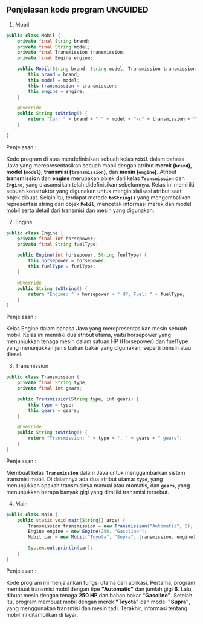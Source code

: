 ##  Penjelasan kode program UNGUIDED


1. Mobil
```java
public class Mobil {
    private final String brand;
    private final String model;
    private final Transmission transmission;
    private final Engine engine;

    public Mobil(String brand, String model, Transmission transmission, Engine engine) {
        this.brand = brand;
        this.model = model;
        this.transmission = transmission;
        this.engine = engine;
    }

    @Override
    public String toString() {
        return "Car: " + brand + " " + model + "\n" + transmission + "\n" + engine;
    }

}
```
Penjelasan :

Kode program di atas mendefinisikan sebuah kelas **`Mobil`** dalam bahasa Java yang merepresentasikan sebuah mobil dengan atribut **merek (`brand`)**, **model (`model`)**, **transmisi (`transmission`)**, dan **mesin (`engine`)**. Atribut **transmission** dan **engine** merupakan objek dari kelas **`Transmission`** dan **`Engine`**, yang diasumsikan telah didefinisikan sebelumnya. Kelas ini memiliki sebuah konstruktor yang digunakan untuk menginisialisasi atribut saat objek dibuat. Selain itu, terdapat metode **`toString()`** yang mengembalikan representasi string dari objek **`Mobil`**, mencetak informasi merek dan model mobil serta detail dari transmisi dan mesin yang digunakan.

2. Engine
```Java
public class Engine {
    private final int horsepower;
    private final String fuelType;

    public Engine(int horsepower, String fuelType) {
        this.horsepower = horsepower;
        this.fuelType = fuelType;
    }

    @Override
    public String toString() {
        return "Engine: " + horsepower + " HP, Fuel: " + fuelType;
    }
}
```
Penjelasan :

Kelas Engine dalam bahasa Java yang merepresentasikan mesin sebuah mobil. Kelas ini memiliki dua atribut utama, yaitu horsepower yang menunjukkan tenaga mesin dalam satuan HP (Horsepower) dan fuelType yang menunjukkan jenis bahan bakar yang digunakan, seperti bensin atau diesel.

3. Transmission
```Java
public class Transmission {
    private final String type;
    private final int gears;

    public Transmission(String type, int gears) {
        this.type = type;
        this.gears = gears;
    }

    @Override
    public String toString() {
        return "Transmission: " + type + ", " + gears + " gears";
    }
}
```
Penjelasan :

Membuat kelas **`Transmission`** dalam Java untuk menggambarkan sistem transmisi mobil. Di dalamnya ada dua atribut utama: **`type`**, yang menunjukkan apakah transmisinya manual atau otomatis, dan **`gears`**, yang menunjukkan berapa banyak gigi yang dimiliki transmisi tersebut.

4. Main
```Java
public class Main {
    public static void main(String[] args) {
        Transmission transmission = new Transmission("Automatic", 6);
        Engine engine = new Engine(250, "Gasoline");
        Mobil car = new Mobil("Toyota", "Supra", transmission, engine);

        System.out.println(car);
    }
}
```
Penjelasan :

Kode program ini menjalankan fungsi utama dari aplikasi. Pertama, program membuat transmisi mobil dengan tipe **"Automatic"** dan jumlah gigi **6**. Lalu, dibuat mesin dengan tenaga **250 HP** dan bahan bakar **"Gasoline"**. Setelah itu, program membuat mobil dengan merek **"Toyota"** dan model **"Supra"**, yang menggunakan transmisi dan mesin tadi. Terakhir, informasi tentang mobil ini ditampilkan di layar.
